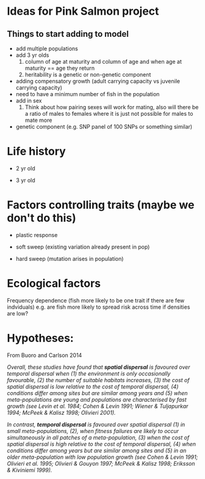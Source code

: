 # Ideas for Pink Salmon project
## Things to start adding to model
* add multiple populations
* add 3 yr olds
  1. column of age at maturity and column of age and when age at maturity == age they return
  2. heritability is a genetic or non-genetic component
* adding compensatory growth (adult carrying capacity vs juvenile carrying capacity)
* need to have a minimum number of fish in the population
* add in sex 
  1. Think about how pairing sexes will work for mating, also will there be a ratio of males to females where it is just not possible for males to mate more
* genetic component (e.g. SNP panel of 100 SNPs or something similar)

# Life history

* 2 yr old

* 3 yr old

# Factors controlling traits (maybe we don't do this)

* plastic response

* soft sweep (existing variation already present in pop)

* hard sweep (mutation arises in population)


# Ecological factors
Frequency dependence (fish more likely to be one trait if there are few indviduals)
  e.g. are fish more likely to spread risk across time if densities are low?

# Hypotheses: 
From Buoro and Carlson 2014 

*Overall, these studies have found that **spatial
dispersal** is favoured over temporal dispersal when (1) the environment
is only occasionally favourable, (2) the number of
suitable habitats increases, (3) the cost of spatial dispersal is
low relative to the cost of temporal dispersal, (4) conditions
differ among sites but are similar among years and (5) when
meta-populations are young and populations are characterised
by fast growth (see Levin et al. 1984; Cohen & Levin 1991;
Wiener & Tuljapurkar 1994; McPeek & Kalisz 1998; Olivieri
2001).*

*In contrast, **temporal dispersal** is favoured over spatial dispersal
(1) in small meta-populations, (2), when fitness failures
are likely to occur simultaneously in all patches of a
meta-population, (3) when the cost of spatial dispersal is high
relative to the cost of temporal dispersal, (4) when conditions
differ among years but are similar among sites and (5) in an
older meta-population with low population growth (see Cohen
& Levin 1991; Olivieri et al. 1995; Olivieri & Gouyon 1997;
McPeek & Kalisz 1998; Eriksson & Kiviniemi 1999).*

